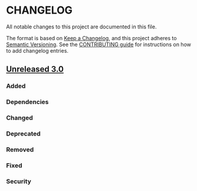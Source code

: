 # CHANGELOG
All notable changes to this project are documented in this file.

The format is based on [Keep a Changelog](https://keepachangelog.com/en/1.0.0/), and this project adheres to [Semantic Versioning](https://semver.org/spec/v2.0.0.html). See the [CONTRIBUTING guide](./CONTRIBUTING.md#Changelog) for instructions on how to add changelog entries.

## [Unreleased 3.0]
### Added

### Dependencies

### Changed

### Deprecated

### Removed

### Fixed

### Security

[Unreleased 3.0]: https://github.com/opensearch-project/user-behavior-insights/compare/2.x...HEAD
